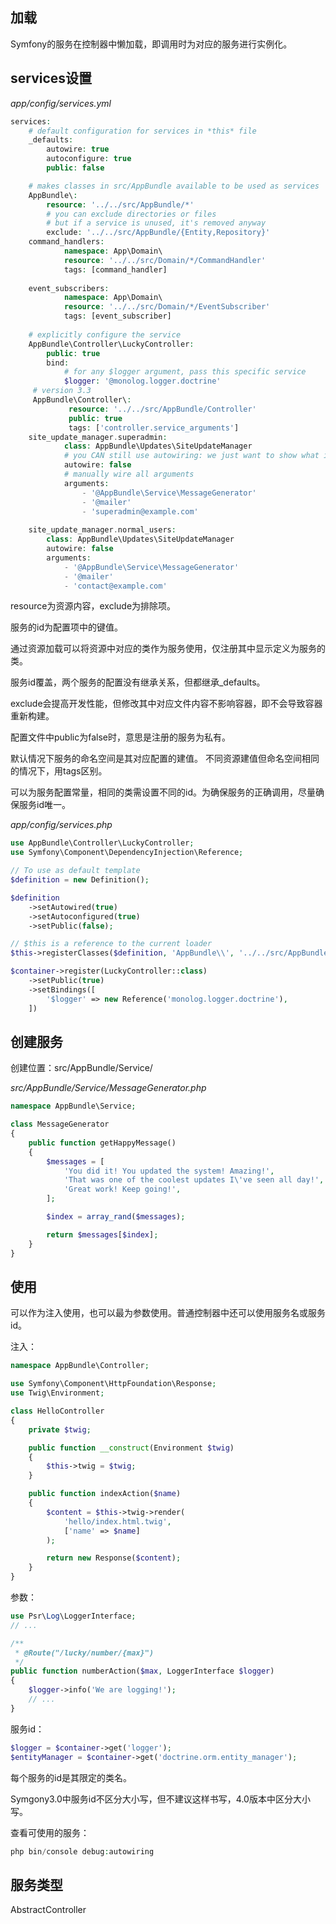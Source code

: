 ## 加载
Symfony的服务在控制器中懒加载，即调用时为对应的服务进行实例化。

## services设置

*app/config/services.yml*

```php
services:
    # default configuration for services in *this* file
    _defaults:
        autowire: true
        autoconfigure: true
        public: false

    # makes classes in src/AppBundle available to be used as services
    AppBundle\:
        resource: '../../src/AppBundle/*'
        # you can exclude directories or files
        # but if a service is unused, it's removed anyway
        exclude: '../../src/AppBundle/{Entity,Repository}'
    command_handlers:
            namespace: App\Domain\
            resource: '../../src/Domain/*/CommandHandler'
            tags: [command_handler]
            
    event_subscribers:
            namespace: App\Domain\
            resource: '../../src/Domain/*/EventSubscriber'
            tags: [event_subscriber]
        
    # explicitly configure the service
    AppBundle\Controller\LuckyController:
        public: true
        bind:
            # for any $logger argument, pass this specific service
            $logger: '@monolog.logger.doctrine'
     # version 3.3
     AppBundle\Controller\:
             resource: '../../src/AppBundle/Controller'
             public: true
             tags: ['controller.service_arguments']
    site_update_manager.superadmin:
            class: AppBundle\Updates\SiteUpdateManager
            # you CAN still use autowiring: we just want to show what it looks like without
            autowire: false
            # manually wire all arguments
            arguments:
                - '@AppBundle\Service\MessageGenerator'
                - '@mailer'
                - 'superadmin@example.com'
    
    site_update_manager.normal_users:
        class: AppBundle\Updates\SiteUpdateManager
        autowire: false
        arguments:
            - '@AppBundle\Service\MessageGenerator'
            - '@mailer'
            - 'contact@example.com'
```

resource为资源内容，exclude为排除项。

服务的id为配置项中的键值。

通过资源加载可以将资源中对应的类作为服务使用，仅注册其中显示定义为服务的类。

服务id覆盖，两个服务的配置没有继承关系，但都继承_defaults。

exclude会提高开发性能，但修改其中对应文件内容不影响容器，即不会导致容器重新构建。

配置文件中public为false时，意思是注册的服务为私有。

默认情况下服务的命名空间是其对应配置的建值。 不同资源建值但命名空间相同的情况下，用tags区别。

可以为服务配置常量，相同的类需设置不同的id。为确保服务的正确调用，尽量确保服务id唯一。

*app/config/services.php*

```php
use AppBundle\Controller\LuckyController;
use Symfony\Component\DependencyInjection\Reference;

// To use as default template
$definition = new Definition();

$definition
    ->setAutowired(true)
    ->setAutoconfigured(true)
    ->setPublic(false);

// $this is a reference to the current loader
$this->registerClasses($definition, 'AppBundle\\', '../../src/AppBundle/*', '../../src/AppBundle/{Entity,Repository}');

$container->register(LuckyController::class)
    ->setPublic(true)
    ->setBindings([
        '$logger' => new Reference('monolog.logger.doctrine'),
    ])
```

## 创建服务

创建位置：src/AppBundle/Service/

*src/AppBundle/Service/MessageGenerator.php*

```php
namespace AppBundle\Service;

class MessageGenerator
{
    public function getHappyMessage()
    {
        $messages = [
            'You did it! You updated the system! Amazing!',
            'That was one of the coolest updates I\'ve seen all day!',
            'Great work! Keep going!',
        ];

        $index = array_rand($messages);

        return $messages[$index];
    }
}
```

## 使用

可以作为注入使用，也可以最为参数使用。普通控制器中还可以使用服务名或服务id。

注入：

```php
namespace AppBundle\Controller;

use Symfony\Component\HttpFoundation\Response;
use Twig\Environment;

class HelloController
{
    private $twig;

    public function __construct(Environment $twig)
    {
        $this->twig = $twig;
    }

    public function indexAction($name)
    {
        $content = $this->twig->render(
            'hello/index.html.twig',
            ['name' => $name]
        );

        return new Response($content);
    }
}
```

参数：

```php
use Psr\Log\LoggerInterface;
// ...

/**
 * @Route("/lucky/number/{max}")
 */
public function numberAction($max, LoggerInterface $logger)
{
    $logger->info('We are logging!');
    // ...
}
```

服务id：

```php
$logger = $container->get('logger');
$entityManager = $container->get('doctrine.orm.entity_manager');
```

每个服务的id是其限定的类名。

Symgony3.0中服务id不区分大小写，但不建议这样书写，4.0版本中区分大小写。

查看可使用的服务：

```php
php bin/console debug:autowiring
```

## 服务类型

AbstractController